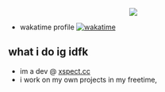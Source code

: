 <p align="center">
  <img src="https://capsule-render.vercel.app/api?text=hi ig im icicle1133&animation=fadeIn&type=waving&color=gradient&height=100"/>
</p>

- wakatime profile [![wakatime](https://wakatime.com/badge/user/5089f166-a996-455c-8cbe-f75a0e2076db.svg)](https://wakatime.com/@5089f166-a996-455c-8cbe-f75a0e2076db)

## what i do ig idfk
- im a dev @ [xspect.cc](https://xspect.cc)
- i work on my own projects in my freetime, 
<!--
**icicle1133/icicle1133** is a ✨ _special_ ✨ repository because its `README.md` (this file) appears on your GitHub profile.

Here are some ideas to get you started:

- 🔭 I’m currently working on ...
- 🌱 I’m currently learning ...
- 👯 I’m looking to collaborate on ...
- 🤔 I’m looking for help with ...
- 💬 Ask me about ...
- 📫 How to reach me: ...
- 😄 Pronouns: ...
- ⚡ Fun fact: ...
-->
